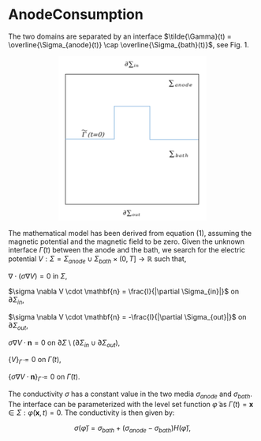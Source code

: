 # AnodeConsumption

The two domains are separated by an interface $\tilde{\Gamma}(t) = \overline{\Sigma_{anode}(t)} \cap \overline{\Sigma_{bath}(t)}$, see Fig. 1.

<p align="center">
  <img src="Figures/geometry_anode.png" alt="Geometry of the simplified problem." width="300"/>
</p>

The mathematical model has been derived from equation (1), assuming the magnetic potential and the magnetic field to be zero. Given the unknown interface $\tilde{\Gamma}(t)$ between the anode and the bath, we search for the electric potential $V: \Sigma=\Sigma_{anode} \cup \Sigma_{bath} \times (0, T] \to \mathbb{R}$ such that,

$\nabla \cdot (\sigma \nabla V) = 0$ in $\Sigma$,

$\sigma \nabla V \cdot \mathbf{n} = \frac{I}{|\partial \Sigma_{in}|}$ on $\partial \Sigma_{in}$,

$\sigma \nabla V \cdot \mathbf{n} = -\frac{I}{|\partial \Sigma_{out}|}$ on $\partial \Sigma_{out}$,

$\sigma \nabla V \cdot \mathbf{n} = 0$ on $\partial \Sigma \setminus (\partial \Sigma_{in} \cup \partial \Sigma_{out})$,

$\{V\}_{\tilde{\Gamma}} = 0$ on $\tilde{\Gamma}(t)$,

$\{\sigma \nabla V \cdot \mathbf{n}\}_{\tilde{\Gamma}} = 0$ on $\tilde{\Gamma}(t)$.


The conductivity $\sigma$ has a constant value in the two media $\sigma_{anode}$ and $\sigma_{bath}$. The interface can be parameterized with the level set function $\tilde{\varphi}$ as $\tilde{\Gamma}(t) = {\mathbf{x} \in \Sigma : \tilde{\varphi}(\mathbf{x}, t) = 0}$. The conductivity is then given by:

```math
\sigma(\tilde{\varphi}) = \sigma_{bath} + (\sigma_{anode} - \sigma_{bath}) H(\tilde{\varphi}),


